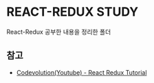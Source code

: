 # REACT-REDUX STUDY

React-Redux 공부한 내용을 정리한 폴더


## 참고
 * [Codevolution(Youtube) - React Redux Tutorial](https://www.youtube.com/watch?v=0bVP5cYhMuU&list=PLC3y8-rFHvwheJHvseC3I0HuYI2f46oAK&index=14)